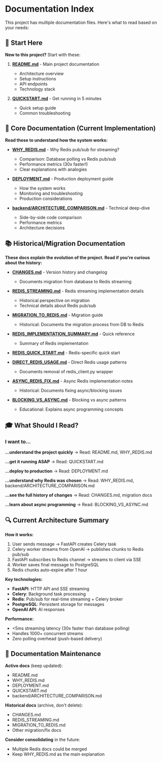 # Documentation Index

This project has multiple documentation files. Here's what to read based on your needs:

## 📖 Start Here

**New to this project?** Start with these:

1. **[README.md](README.md)** - Main project documentation
   - Architecture overview
   - Setup instructions
   - API endpoints
   - Technology stack

2. **[QUICKSTART.md](QUICKSTART.md)** - Get running in 5 minutes
   - Quick setup guide
   - Common troubleshooting

## 🎯 Core Documentation (Current Implementation)

**Read these to understand how the system works:**

- **[WHY_REDIS.md](WHY_REDIS.md)** - Why Redis pub/sub for streaming?
  - Comparison: Database polling vs Redis pub/sub
  - Performance metrics (30x faster!)
  - Clear explanations with analogies

- **[DEPLOYMENT.md](DEPLOYMENT.md)** - Production deployment guide
  - How the system works
  - Monitoring and troubleshooting
  - Production considerations

- **[backend/ARCHITECTURE_COMPARISON.md](backend/ARCHITECTURE_COMPARISON.md)** - Technical deep-dive
  - Side-by-side code comparison
  - Performance metrics
  - Architecture decisions

## 📚 Historical/Migration Documentation

**These docs explain the evolution of the project. Read if you're curious about the history:**

- **[CHANGES.md](CHANGES.md)** - Version history and changelog
  - Documents migration from database to Redis streaming

- **[REDIS_STREAMING.md](REDIS_STREAMING.md)** - Redis streaming implementation details
  - Historical perspective on migration
  - Technical details about Redis pub/sub

- **[MIGRATION_TO_REDIS.md](MIGRATION_TO_REDIS.md)** - Migration guide
  - Historical: Documents the migration process from DB to Redis

- **[REDIS_IMPLEMENTATION_SUMMARY.md](REDIS_IMPLEMENTATION_SUMMARY.md)** - Quick reference
  - Summary of Redis implementation

- **[REDIS_QUICK_START.md](REDIS_QUICK_START.md)** - Redis-specific quick start

- **[DIRECT_REDIS_USAGE.md](DIRECT_REDIS_USAGE.md)** - Direct Redis usage patterns
  - Documents removal of redis_client.py wrapper

- **[ASYNC_REDIS_FIX.md](ASYNC_REDIS_FIX.md)** - Async Redis implementation notes
  - Historical: Documents fixing async/blocking issues

- **[BLOCKING_VS_ASYNC.md](BLOCKING_VS_ASYNC.md)** - Blocking vs async patterns
  - Educational: Explains async programming concepts

## 🎓 What Should I Read?

### I want to...

**...understand the project quickly**
→ Read: README.md, WHY_REDIS.md

**...get it running ASAP**
→ Read: QUICKSTART.md

**...deploy to production**
→ Read: DEPLOYMENT.md

**...understand why Redis was chosen**
→ Read: WHY_REDIS.md, backend/ARCHITECTURE_COMPARISON.md

**...see the full history of changes**
→ Read: CHANGES.md, migration docs

**...learn about async programming**
→ Read: BLOCKING_VS_ASYNC.md

## 🔍 Current Architecture Summary

**How it works:**
1. User sends message → FastAPI creates Celery task
2. Celery worker streams from OpenAI → publishes chunks to Redis pub/sub
3. FastAPI subscribes to Redis channel → streams to client via SSE
4. Worker saves final message to PostgreSQL
5. Redis chunks auto-expire after 1 hour

**Key technologies:**
- **FastAPI**: HTTP API and SSE streaming
- **Celery**: Background task processing
- **Redis**: Pub/sub for real-time streaming + Celery broker
- **PostgreSQL**: Persistent storage for messages
- **OpenAI API**: AI responses

**Performance:**
- <5ms streaming latency (30x faster than database polling)
- Handles 1000+ concurrent streams
- Zero polling overhead (push-based delivery)

## 📝 Documentation Maintenance

**Active docs** (keep updated):
- README.md
- WHY_REDIS.md
- DEPLOYMENT.md
- QUICKSTART.md
- backend/ARCHITECTURE_COMPARISON.md

**Historical docs** (archive, don't delete):
- CHANGES.md
- REDIS_STREAMING.md
- MIGRATION_TO_REDIS.md
- Other migration/fix docs

**Consider consolidating** in the future:
- Multiple Redis docs could be merged
- Keep WHY_REDIS.md as the main explanation

